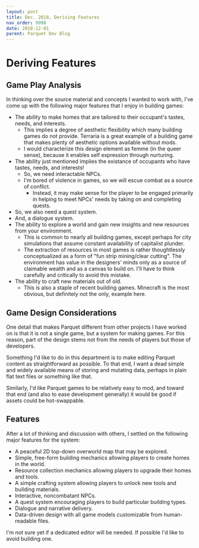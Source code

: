 ```yaml
---
layout: post
title: Dec. 2018, Deriving Features
nav_order: 9998
date: 2018-12-01
parent: Parquet Dev Blog
---
```

# Deriving Features

## Game Play Analysis

In thinking over the source material and concepts I wanted to work with, I've come up with the following major features that I enjoy in building games:

- The ability to make homes that are tailored to their occupant's tastes, needs, and interests.
  - This implies a degree of aesthetic flexibility which many building games do not provide.  Terraria is a great example of a building game that makes plenty of aesthetic options available without mods.
  - I would characterize this design element as femme (in the queer sense), because it enables self expression through nurturing.
- The ability just mentioned implies the existance of occupants who have tastes, needs, and interests!
  - So, we need interactable NPCs.
  - I'm bored of violence in games, so we will escue combat as a source of conflict.
    - Instead, it may make sense for the player to be engaged primarily in helping to meet NPCs' needs by taking on and completing quests.
- So, we also need a quest system.
- And, a dialogue system.
- The ability to explore a world and gain new insights and new resources from your environment.
  - This is common to nearly all building games, except perhaps for city simulations that assume constant availability of capitalist plunder.
  - The extraction of resources in most games is rather thoughtlessly conceptualized as a form of "fun strip mining/clear cutting".  The environment has value in the designers' minds only as a source of claimable wealth and as a canvas to build on.  I'll have to think carefully and critically to avoid this mistake.
- The ability to craft new materials out of old.
  - This is also a staple of recent building games.  Minecraft is the most obvious, but definitely not the only, example here.

## Game Design Considerations

One detail that makes Parquet different from other projects I have worked on is that it is not a single game, but a system for making games.
For this reason, part of the design stems not from the needs of players but those of developers.

Something I'd like to do in this department is to make editing Parquet content as straightforward as possible.
To that end, I want a dead simple and widely available means of storing and mutating data, perhaps in plain flat text files or something like that.

Similarly, I'd like Parquet games to be relatively easy to mod, and toward that end (and also to ease development generally) it would be good if assets could be hot-swappable.

## Features

After a lot of thinking and discussion with others, I settled on the following major features for the system:

- A peaceful 2D top-down overworld map that may be explored.
- Simple, free-form building mechanics allowing players to create homes in the world.
- Resource collection mechanics allowing players to upgrade their homes and tools.
- A simple crafting system allowing players to unlock new tools and building materials.
- Interactive, noncombatant NPCs.
- A quest system encouraging players to build particular building types.
- Dialogue and narrative delivery.
- Data-driven design with all game models customizable from human-readable files.

I'm not sure yet if a dedicated editor will be needed.  If possible I'd like to avoid building one.
